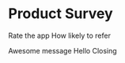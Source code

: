 Product Survey
==============

Rate the app
How likely to refer

Awesome message
  Hello
  Closing

